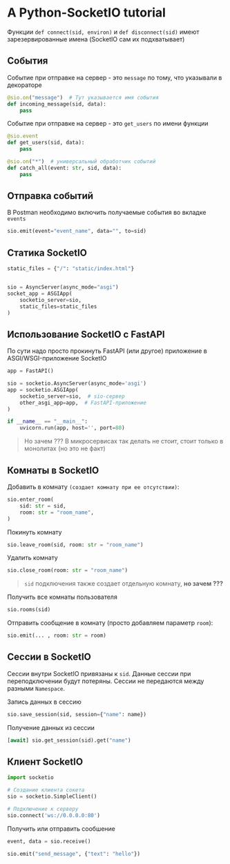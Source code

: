 # A Python-SocketIO tutorial 

Функции `def connect(sid, environ)` и `def disconnect(sid)` имеют зарезервированные имена (SocketIO сам их подхватывает)

## События

 Событие при отправке на сервер - это `message` по тому, что указывали в декораторе

```py
@sio.on("message")  # Тут указывается имя события
def incoming_message(sid, data):
    pass
```

Событие при отправке на сервер - это `get_users` по имени функции

```py
@sio.event
def get_users(sid, data):
    pass
```

```py 
@sio.on("*")  # универсальный обработчик событий
def catch_all(event: str, sid, data):
    pass
```


## Отправка событий

В Postman необходимо включить получаемые события во вкладке `events`

```py
sio.emit(event="event_name", data="", to=sid)
```

## Статика SocketIO

```py
static_files = {"/": "static/index.html"}


sio = AsyncServer(async_mode="asgi")
socket_app = ASGIApp(
    socketio_server=sio, 
    static_files=static_files
)
```


## Использование SocketIO с FastAPI

По сути надо просто прокинуть FastAPI (или другое) приложение в ASGI/WSGI-приложение SocketIO

```py
app = FastAPI()

sio = socketio.AsyncServer(async_mode='asgi')
app = socketio.ASGIApp(
    socketio_server=sio,  # sio-сервер
    other_asgi_app=app,  # FastAPI-приложение
)

if __name__ == "__main__":
    uvicorn.run(app, host='', port=80)
```

> Но зачем ??? В микросервисах так делать не стоит, стоит только в монолитах (но это не факт)


## Комнаты в SocketIO

Добавить в комнату `(создает комнату при ее отсутствии)`:  

```py
sio.enter_room(
    sid: str = sid,
    room: str = "room_name",
)
```

Покинуть комнату

```py
sio.leave_room(sid, room: str = "room_name")
```

Удалить комнату

```py
sio.close_room(room: str = "room_name")
```

> `sid` подключения также создает отдельную комнату, **но зачем ???**

Получить все комнаты пользователя

```py
sio.rooms(sid)
```

Отправить сообщение в комнату (просто добавляем параметр `room`):

```py
sio.emit(... , room: str = room)
```


## Сессии в SocketIO

Сессии внутри SocketIO привязаны к `sid`. Данные сессии при переподключении будут потеряны. Сессии не передаются между разными `Namespace`. 

Запись данных в сессию
```py
sio.save_session(sid, session={"name": name})
```

Получение данных из сессии
```py
[await] sio.get_session(sid).get("name")
```


## Клиент SocketIO

```py
import socketio

# Создание клиента сокета
sio = socketio.SimpleClient()

# Подключение к серверу
sio.connect('ws://0.0.0.0:80')
```

Получить или отправить сообшение

```py
event, data = sio.receive()

sio.emit("send_message", {"text": "hello"})
```
